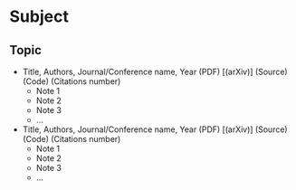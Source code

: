 # Subject

## Topic

*   Title, Authors, Journal/Conference name, Year (PDF) [(arXiv)] (Source) (Code) (Citations number)
    *   Note 1
    *   Note 2
    *   Note 3
    *   ...
*   Title, Authors, Journal/Conference name, Year (PDF) [(arXiv)] (Source) (Code) (Citations number)
    *   Note 1
    *   Note 2
    *   Note 3
    *   ...